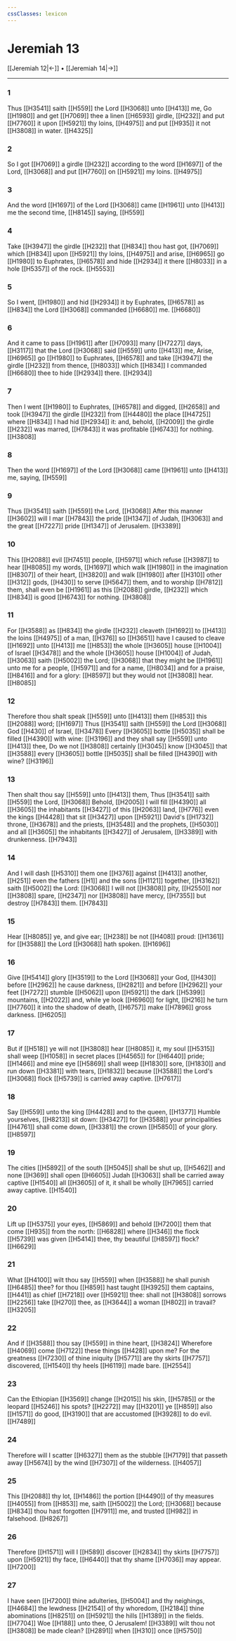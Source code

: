 ```yaml
---
cssClasses: lexicon
---
```

# Jeremiah 13

[[Jeremiah 12|←]] • [[Jeremiah 14|→]]

---

### 1
Thus [[H3541]] saith [[H559]] the Lord [[H3068]] unto [[H413]] me, Go [[H1980]] and get [[H7069]] thee a linen [[H6593]] girdle, [[H232]] and put [[H7760]] it upon [[H5921]] thy loins, [[H4975]] and put [[H935]] it not [[H3808]] in water. [[H4325]]

### 2
So I got [[H7069]] a girdle [[H232]] according to the word [[H1697]] of the Lord, [[H3068]] and put [[H7760]] on [[H5921]] my loins. [[H4975]]

### 3
And the word [[H1697]] of the Lord [[H3068]] came [[H1961]] unto [[H413]] me the second time, [[H8145]] saying, [[H559]]

### 4
Take [[H3947]] the girdle [[H232]] that [[H834]] thou hast got, [[H7069]] which [[H834]] upon [[H5921]] thy loins, [[H4975]] and arise, [[H6965]] go [[H1980]] to Euphrates, [[H6578]] and hide [[H2934]] it there [[H8033]] in a hole [[H5357]] of the rock. [[H5553]]

### 5
So I went, [[H1980]] and hid [[H2934]] it by Euphrates, [[H6578]] as [[H834]] the Lord [[H3068]] commanded [[H6680]] me. [[H6680]]

### 6
And it came to pass [[H1961]] after [[H7093]] many [[H7227]] days, [[H3117]] that the Lord [[H3068]] said [[H559]] unto [[H413]] me, Arise, [[H6965]] go [[H1980]] to Euphrates, [[H6578]] and take [[H3947]] the girdle [[H232]] from thence, [[H8033]] which [[H834]] I commanded [[H6680]] thee to hide [[H2934]] there. [[H2934]]

### 7
Then I went [[H1980]] to Euphrates, [[H6578]] and digged, [[H2658]] and took [[H3947]] the girdle [[H232]] from [[H4480]] the place [[H4725]] where [[H834]] I had hid [[H2934]] it: and, behold, [[H2009]] the girdle [[H232]] was marred, [[H7843]] it was profitable [[H6743]] for nothing. [[H3808]]

### 8
Then the word [[H1697]] of the Lord [[H3068]] came [[H1961]] unto [[H413]] me, saying, [[H559]]

### 9
Thus [[H3541]] saith [[H559]] the Lord, [[H3068]] After this manner [[H3602]] will I mar [[H7843]] the pride [[H1347]] of Judah, [[H3063]] and the great [[H7227]] pride [[H1347]] of Jerusalem. [[H3389]]

### 10
This [[H2088]] evil [[H7451]] people, [[H5971]] which refuse [[H3987]] to hear [[H8085]] my words, [[H1697]] which walk [[H1980]] in the imagination [[H8307]] of their heart, [[H3820]] and walk [[H1980]] after [[H310]] other [[H312]] gods, [[H430]] to serve [[H5647]] them, and to worship [[H7812]] them, shall even be [[H1961]] as this [[H2088]] girdle, [[H232]] which [[H834]] is good [[H6743]] for nothing. [[H3808]]

### 11
For [[H3588]] as [[H834]] the girdle [[H232]] cleaveth [[H1692]] to [[H413]] the loins [[H4975]] of a man, [[H376]] so [[H3651]] have I caused to cleave [[H1692]] unto [[H413]]  me [[H853]] the whole [[H3605]] house [[H1004]] of Israel [[H3478]] and the whole [[H3605]] house [[H1004]] of Judah, [[H3063]] saith [[H5002]] the Lord; [[H3068]] that they might be [[H1961]] unto me for a people, [[H5971]] and for a name, [[H8034]] and for a praise, [[H8416]] and for a glory: [[H8597]] but they would not [[H3808]] hear. [[H8085]]

### 12
Therefore thou shalt speak [[H559]] unto [[H413]]  them [[H853]] this [[H2088]] word; [[H1697]] Thus [[H3541]] saith [[H559]] the Lord [[H3068]] God [[H430]] of Israel, [[H3478]] Every [[H3605]] bottle [[H5035]] shall be filled [[H4390]] with wine: [[H3196]] and they shall say [[H559]] unto [[H413]] thee, Do we not [[H3808]] certainly [[H3045]] know [[H3045]] that [[H3588]] every [[H3605]] bottle [[H5035]] shall be filled [[H4390]] with wine? [[H3196]]

### 13
Then shalt thou say [[H559]] unto [[H413]] them, Thus [[H3541]] saith [[H559]] the Lord, [[H3068]] Behold, [[H2005]] I will fill [[H4390]] all [[H3605]] the inhabitants [[H3427]] of this [[H2063]] land, [[H776]] even the kings [[H4428]] that sit [[H3427]] upon [[H5921]] David's [[H1732]] throne, [[H3678]] and the priests, [[H3548]] and the prophets, [[H5030]] and all [[H3605]] the inhabitants [[H3427]] of Jerusalem, [[H3389]] with drunkenness. [[H7943]]

### 14
And I will dash [[H5310]] them one [[H376]] against [[H413]] another, [[H251]] even the fathers [[H1]] and the sons [[H1121]] together, [[H3162]] saith [[H5002]] the Lord: [[H3068]] I will not [[H3808]] pity, [[H2550]] nor [[H3808]] spare, [[H2347]] nor [[H3808]] have mercy, [[H7355]] but destroy [[H7843]] them. [[H7843]]

### 15
Hear [[H8085]] ye, and give ear; [[H238]] be not [[H408]] proud: [[H1361]] for [[H3588]] the Lord [[H3068]] hath spoken. [[H1696]]

### 16
Give [[H5414]] glory [[H3519]] to the Lord [[H3068]] your God, [[H430]] before [[H2962]] he cause darkness, [[H2821]] and before [[H2962]] your feet [[H7272]] stumble [[H5062]] upon [[H5921]] the dark [[H5399]] mountains, [[H2022]] and, while ye look [[H6960]] for light, [[H216]] he turn [[H7760]] it into the shadow of death, [[H6757]] make [[H7896]] gross darkness. [[H6205]]

### 17
But if [[H518]] ye will not [[H3808]] hear [[H8085]] it, my soul [[H5315]] shall weep [[H1058]] in secret places [[H4565]] for [[H6440]] pride; [[H1466]] and mine eye [[H5869]] shall weep [[H1830]] sore, [[H1830]] and run down [[H3381]] with tears, [[H1832]] because [[H3588]] the Lord's [[H3068]] flock [[H5739]] is carried away captive. [[H7617]]

### 18
Say [[H559]] unto the king [[H4428]] and to the queen, [[H1377]] Humble yourselves, [[H8213]] sit down: [[H3427]] for [[H3588]] your principalities [[H4761]] shall come down, [[H3381]] the crown [[H5850]] of your glory. [[H8597]]

### 19
The cities [[H5892]] of the south [[H5045]] shall be shut up, [[H5462]] and none [[H369]] shall open [[H6605]] Judah [[H3063]] shall be carried away captive [[H1540]] all [[H3605]] of it, it shall be wholly [[H7965]] carried away captive. [[H1540]]

### 20
Lift up [[H5375]] your eyes, [[H5869]] and behold [[H7200]] them that come [[H935]] from the north: [[H6828]] where [[H346]] the flock [[H5739]] was given [[H5414]] thee, thy beautiful [[H8597]] flock? [[H6629]]

### 21
What [[H4100]] wilt thou say [[H559]] when [[H3588]] he shall punish [[H6485]] thee? for thou [[H859]] hast taught [[H3925]] them captains, [[H441]] as chief [[H7218]] over [[H5921]] thee: shall not [[H3808]] sorrows [[H2256]] take [[H270]] thee, as [[H3644]] a woman [[H802]] in travail? [[H3205]]

### 22
And if [[H3588]] thou say [[H559]] in thine heart, [[H3824]] Wherefore [[H4069]] come [[H7122]] these things [[H428]] upon me? For the greatness [[H7230]] of thine iniquity [[H5771]] are thy skirts [[H7757]] discovered, [[H1540]] thy heels [[H6119]] made bare. [[H2554]]

### 23
Can the Ethiopian [[H3569]] change [[H2015]] his skin, [[H5785]] or the leopard [[H5246]] his spots? [[H2272]] may [[H3201]] ye [[H859]] also [[H1571]] do good, [[H3190]] that are accustomed [[H3928]] to do evil. [[H7489]]

### 24
Therefore will I scatter [[H6327]] them as the stubble [[H7179]] that passeth away [[H5674]] by the wind [[H7307]] of the wilderness. [[H4057]]

### 25
This [[H2088]] thy lot, [[H1486]] the portion [[H4490]] of thy measures [[H4055]] from [[H853]] me, saith [[H5002]] the Lord; [[H3068]] because [[H834]] thou hast forgotten [[H7911]] me, and trusted [[H982]] in falsehood. [[H8267]]

### 26
Therefore [[H1571]] will I [[H589]] discover [[H2834]] thy skirts [[H7757]] upon [[H5921]] thy face, [[H6440]] that thy shame [[H7036]] may appear. [[H7200]]

### 27
I have seen [[H7200]] thine adulteries, [[H5004]] and thy neighings, [[H4684]] the lewdness [[H2154]] of thy whoredom, [[H2184]] thine abominations [[H8251]] on [[H5921]] the hills [[H1389]] in the fields. [[H7704]] Woe [[H188]] unto thee, O Jerusalem! [[H3389]] wilt thou not [[H3808]] be made clean? [[H2891]] when [[H310]] once [[H5750]]